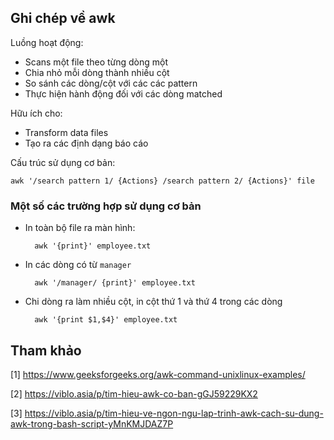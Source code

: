 ## Ghi chép về awk

Luồng hoạt động:

* Scans một file theo từng dòng một
* Chia nhỏ mỗi dòng thành nhiều cột
* So sánh các dòng/cột với các các pattern
* Thực hiện hành động đối với các dòng matched

Hữu ích cho:

* Transform data files
* Tạo ra các định dạng báo cáo

Cấu trúc sử dụng cơ bản:

	awk '/search pattern 1/ {Actions} /search pattern 2/ {Actions}' file

### Một số các trường hợp sử dụng cơ bản

* In toàn bộ file ra màn hình:

		awk '{print}' employee.txt

* In các dòng có từ `manager`

		awk '/manager/ {print}' employee.txt 

* Chi dòng ra làm nhiều cột, in cột thứ 1 và thứ 4 trong các dòng

		awk '{print $1,$4}' employee.txt 




## Tham khảo

[1] https://www.geeksforgeeks.org/awk-command-unixlinux-examples/

[2] https://viblo.asia/p/tim-hieu-awk-co-ban-gGJ59229KX2

[3] https://viblo.asia/p/tim-hieu-ve-ngon-ngu-lap-trinh-awk-cach-su-dung-awk-trong-bash-script-yMnKMJDAZ7P